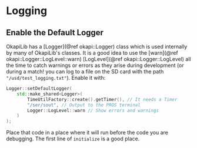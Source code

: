 # Logging

## Enable the Default Logger

OkapiLib has a [Logger](@ref okapi::Logger) class which is used internally by many of
OkapiLib's classes. It is a good idea to use the [warn](@ref okapi::Logger::LogLevel::warn)
[LogLevel](@ref okapi::Logger::LogLevel) all the time to catch warnings or errors as they arise
during development (or during a match! you can log to a file on the SD card with the path
`"/usd/test_logging.txt"`). Enable it with:
```cpp
Logger::setDefaultLogger(
    std::make_shared<Logger>(
        TimeUtilFactory::create().getTimer(), // It needs a Timer
        "/ser/sout", // Output to the PROS terminal
        Logger::LogLevel::warn // Show errors and warnings
    )
);
```

Place that code in a place where it will run before the code you are debugging.
The first line of `initialize` is a good place.
